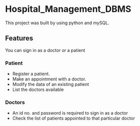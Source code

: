# Hospital_Management_DBMS
This project was built by using python and mySQL.

## Features
You can sign in as a doctor or a patient
### Patient

* Register a patient.
* Make an appointment with a doctor.
* Modify the data of an existing patient
* List the doctors available
### Doctors

* An id no. and password is required to sign in as a doctor
* Check the list of patients appointed to that particular doctor
